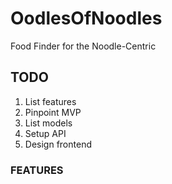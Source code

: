 # OodlesOfNoodles
Food Finder for the Noodle-Centric

## TODO
1. List features
2. Pinpoint MVP
3. List models
4. Setup API
5. Design frontend

### FEATURES